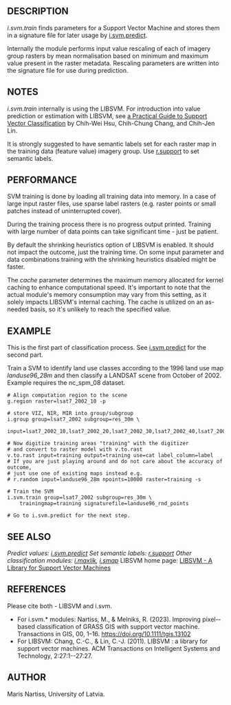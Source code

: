 ## DESCRIPTION

*i.svm.train* finds parameters for a Support Vector Machine and stores
them in a signature file for later usage by
[i.svm.predict](i.svm.predict.md).

Internally the module performs input value rescaling of each of imagery
group rasters by mean normalisation based on minimum and maximum value
present in the raster metadata. Rescaling parameters are written into
the signature file for use during prediction.

## NOTES

*i.svm.train* internally is using the LIBSVM. For introduction into
value prediction or estimation with LIBSVM, see [a Practical Guide to
Support Vector
Classification](https://www.csie.ntu.edu.tw/~cjlin/papers/guide/guide.pdf)
by Chih-Wei Hsu, Chih-Chung Chang, and Chih-Jen Lin.

It is strongly suggested to have semantic labels set for each raster map
in the training data (feature value) imagery group. Use
[r.support](r.support.md) to set semantic labels.

## PERFORMANCE

SVM training is done by loading all training data into memory. In a case
of large input raster files, use sparse label rasters (e.g. raster
points or small patches instead of uninterrupted cover).

During the training process there is no progress output printed.
Training with large number of data points can take significant time -
just be patient.

By default the shrinking heuristics option of LIBSVM is enabled. It
should not impact the outcome, just the training time. On some input
parameter and data combinations training with the shrinking heuristics
disabled might be faster.

The *cache* parameter determines the maximum memory allocated for kernel
caching to enhance computational speed. It's important to note that the
actual module's memory consumption may vary from this setting, as it
solely impacts LIBSVM's internal caching. The cache is utilized on an
as-needed basis, so it's unlikely to reach the specified value.

## EXAMPLE

This is the first part of classification process. See
[i.svm.predict](i.svm.predict.md) for the second part.

Train a SVM to identify land use classes according to the 1996 land use
map *landuse96_28m* and then classify a LANDSAT scene from October of
2002. Example requires the nc_spm_08 dataset.

```shell
# Align computation region to the scene
g.region raster=lsat7_2002_10 -p

# store VIZ, NIR, MIR into group/subgroup
i.group group=lsat7_2002 subgroup=res_30m \
    input=lsat7_2002_10,lsat7_2002_20,lsat7_2002_30,lsat7_2002_40,lsat7_2002_50,lsat7_2002_70

# Now digitize training areas "training" with the digitizer
# and convert to raster model with v.to.rast
v.to.rast input=training output=training use=cat label_column=label
# If you are just playing around and do not care about the accuracy of outcome,
# just use one of existing maps instead e.g.
# r.random input=landuse96_28m npoints=10000 raster=training -s

# Train the SVM
i.svm.train group=lsat7_2002 subgroup=res_30m \
    trainingmap=training signaturefile=landuse96_rnd_points

# Go to i.svm.predict for the next step.
```

## SEE ALSO

*Predict values: [i.svm.predict](i.svm.predict.md)
Set semantic labels: [r.support](r.support.md)
Other classification modules: [i.maxlik](i.maxlik.md),
[i.smap](i.smap.md)*
LIBSVM home page: [LIBSVM - A Library for Support Vector
Machines](https://www.csie.ntu.edu.tw/~cjlin/libsvm/)

## REFERENCES

Please cite both - LIBSVM and i.svm.

- For i.svm.\* modules:
  Nartiss, M., & Melniks, R. (2023). Improving pixel-­based
  classification of GRASS GIS with support vector machine. Transactions
  in GIS, 00, 1–16. <https://doi.org/10.1111/tgis.13102>
- For LIBSVM:
  Chang, C.-C., & Lin, C.-J. (2011). LIBSVM : a library for support
  vector machines. ACM Transactions on Intelligent Systems and
  Technology, 2:27:1--27:27.

## AUTHOR

Maris Nartiss, University of Latvia.

